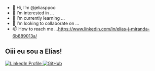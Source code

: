 
- 👋 Hi, I’m @jeliasppoo
- 👀 I’m interested in ...
- 🌱 I’m currently learning ...
- 💞️ I’m looking to collaborate on ...
- 📫 How to reach me ...https://www.linkedin.com/in/elias-j-miranda-6b889013a/

<!---
jeliasppoo/jeliasppoo is a ✨ special ✨ repository because its `README.md` (this file) appears on your GitHub profile.
You can click the Preview link to take a look at your changes.
--->
## Oiii eu sou a Elias!


<a href="https://www.linkedin.com/in/elias-j-miranda-6b889013a/" target="_blank">
  <img src="https://img.shields.io/badge/-LinkedIn-%230077B5?style=flat-square&logo=linkedin&logoColor=white" alt="LinkedIn Profile">
</a>
<a href="https://github.com/Grupo-Computacao-Grafica-2022-2" target="_blank">
  <img src="https://img.shields.io/badge/GitHub-Grupo--Computacao--Grafica--2022--2-black?style=flat-square&logo=github" alt="GitHub">
</a>


